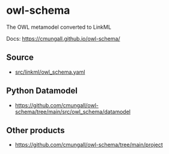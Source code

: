 # owl-schema

The OWL metamodel converted to LinkML

Docs: https://cmungall.github.io/owl-schema/

## Source

 - [src/linkml/owl_schema.yaml](https://github.com/cmungall/owl-schema/blob/main/src/linkml/owl_schema.yaml)

## Python Datamodel

 - https://github.com/cmungall/owl-schema/tree/main/src/owl_schema/datamodel

## Other products

 - https://github.com/cmungall/owl-schema/tree/main/project

